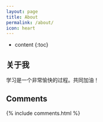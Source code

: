 ```yaml
---
layout: page
title: About
permalink: /about/
icon: heart
---
```


* content
{:toc}

## 关于我

学习是一个非常愉快的过程。共同加油！

## Comments

{% include comments.html %}
